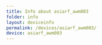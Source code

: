 ```yaml
---
title: Info about asiarf_awm003
folder: info
layout: deviceinfo
permalink: /devices/asiarf_awm003/
device: asiarf_awm003
---
```


